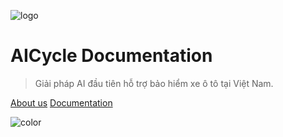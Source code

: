 ![logo](https://bucket-aicycle.s3.ap-southeast-1.amazonaws.com/logo.png)

# AICycle Documentation

> Giải pháp AI đầu tiên hỗ trợ bảo hiểm xe ô tô tại Việt Nam.


[About us](https://aicycle.ai/)
[Documentation](apiIntergration.md)

<!-- background color -->

![color](#f0f0f0)
